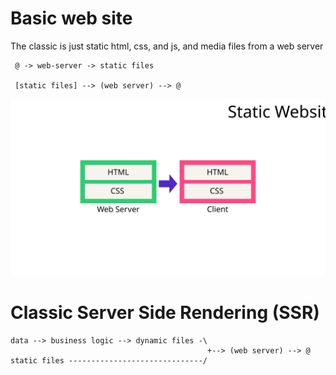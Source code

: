 # Basic web site

The classic is just static html, css, and js, and media files from a web server

```ascii
 @ -> web-server -> static files

 [static files] --> (web server) --> @
```
![An image](./chart-static-website.svg)

# Classic Server Side Rendering (SSR)

```ascii
data --> business logic --> dynamic files -\
                                            +--> (web server) --> @                                          
static files ------------------------------/

```